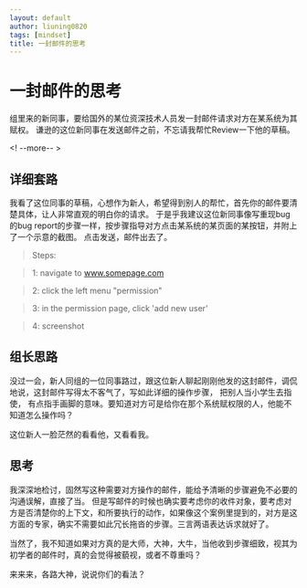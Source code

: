 ```yaml
---
layout: default
author: liuning0820
tags: [mindset]
title: 一封邮件的思考
---
```


# 一封邮件的思考

组里来的新同事，要给国外的某位资深技术人员发一封邮件请求对方在某系统为其赋权。
谦逊的这位新同事在发送邮件之前，不忘请我帮忙Review一下他的草稿。

<! --more-- >


## 详细套路

我看了这位同事的草稿，心想作为新人，希望得到别人的帮忙，首先你的邮件要清楚具体，让人非常直观的明白你的请求。
于是乎我建议这位新同事像写重现bug的bug report的步骤一样，按步骤指导对方点击某系统的某页面的某按钮，并附上了一个示意的截图。
点击发送，邮件出去了。

  > Steps:

  > 1: navigate to www.somepage.com

  > 2: click the left menu "permission" 

  > 3: in the permission page, click 'add new user'

  > 4: screenshot 

## 组长思路

没过一会，新人同组的一位同事路过，跟这位新人聊起刚刚他发的这封邮件，调侃地说，这封邮件写得太不客气了，写如此详细的操作步骤，
把别人当小学生去指使， 有点指手画脚的意味。要知道对方可是给你在那个系统赋权限的人，他能不知道怎么操作吗？

这位新人一脸茫然的看看他，又看看我。

## 思考

我深深地检讨，固然写这种需要对方操作的邮件，能给予清晰的步骤避免不必要的沟通误解，直接了当。
但是写邮件的时候也确实要考虑你的收件对象，要考虑对方是否清楚你的上下文，和所要执行的动作，如果像这个案例里提到的，对方是这方面的专家，确实不需要如此冗长拖沓的步骤。三言两语表达诉求就好了。

当然了，我不知道如果对方真的是大师，大神，大牛，当他收到步骤细致，视其为初学者的邮件时，真的会觉得被藐视，或者不尊重吗？

来来来，各路大神，说说你们的看法？



